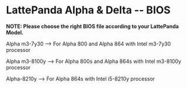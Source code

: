 # LattePanda Alpha & Delta -- BIOS



**NOTE: Please choose the right BIOS file according to your LattePanda Model.**

Alpha m3-7y30    --> For Alpha 800 and Alpha 864 with Intel m3-7y30 processor 

Alpha m3-8100y  --> For Alpha 800s and Alpha 864s with Intel m3-8100y processor

Alpha-8210y     --> For Alpha 864s with Intel i5-8210y processor